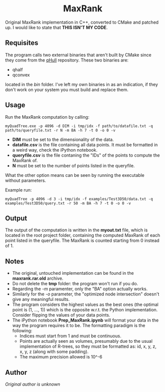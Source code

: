 <h1 align="center">
	<strong>
	MaxRank
	</strong>
	<br>
</h1>

Original MaxRank implementation in C++, converted to CMake and patched up. I would like to state that **THIS ISN'T MY CODE**.

## Requisites
The program calls two external binaries that aren't built by CMake since they come from the [qHull](https://github.com/qhull/qhull) repository. These two binaries are:
* qhalf
* qconvex

located in the *bin* folder. I've left my own binaries in as an indication, if they don't work on your system you must build and replace them.

## Usage
Run the MaxRank computation by calling:
```console
myQuadTree.exe -p 4096 -d DIM -i tmp/idx -f path/to/datafile.txt -q path/to/queryfile.txt -r N -m BA -h 7 -t 0 -o 0 -v
```
* **DIM** must be set to the dimensionality of the data.
* **datafile.csv** is the file containing all data points. It must be formatted in a weird way, check the iPython notebook.
* **queryfile.csv** is the file contaning the "IDs" of the points to compute the MaxRank of.
* **N** must be set to the number of points listed in the queryfile.

What the other option means can be seen by running the executable without parameters.

Example run:
```console
myQuadTree -p 4096 -d 3 -i tmp/idx -f examples/Test3D50/data.txt -q examples/Test3D50/query.txt -r 50 -m BA -h 7 -t 0 -o 0 -v
```

## Output
The output of the computation is written in the **myout.txt** file, which is located in the root project folder, containing the computed MaxRank of each point listed in the queryfile. The MaxRank is counted starting from 0 instead of 1.

## Notes
* The original, untouched implementation can be found in the **maxrank.rar.old** archive.
* Do not delete the **tmp** folder: the program won't run if you do.
* Regarding the *-m* paramenter, only the "BA" option actually works.
* Similarly for the *-o* parameter, the "optimized node intersection" doesn't give any meaningful results.
* The program considers the highest values as the best ones (the optimal point is (1, ..., 1)) which is the opposite w.r.t. the Python implementation. Consider flipping the values of your data points.
* The iPython notebook **Prep_MaxRank.ipynb** will format your data in the way the program requires it to be. The formatting paradigm is the following:
    * Indices must start from 1 and must be continuous.
    * Points are actually seen as volumes, presumably due to the usual implementation of R-trees, so they must be formatted as: id, x, y, z, x, y, z (along with some padding).
    * The maximum precision allowed is 10^-6

## Author
*Original author is unknown*
